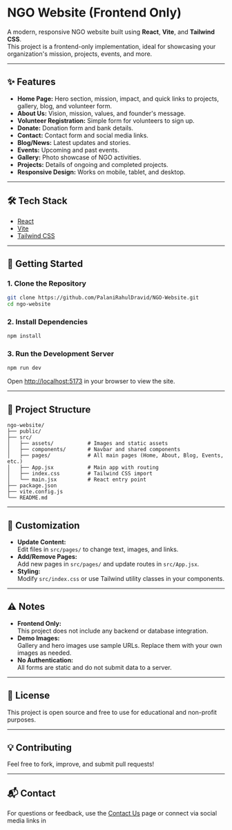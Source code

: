 # NGO Website (Frontend Only)

A modern, responsive NGO website built using **React**, **Vite**, and **Tailwind CSS**.  
This project is a frontend-only implementation, ideal for showcasing your organization's mission, projects, events, and more.

---

## ✨ Features

- **Home Page:** Hero section, mission, impact, and quick links to projects, gallery, blog, and volunteer form.
- **About Us:** Vision, mission, values, and founder's message.
- **Volunteer Registration:** Simple form for volunteers to sign up.
- **Donate:** Donation form and bank details.
- **Contact:** Contact form and social media links.
- **Blog/News:** Latest updates and stories.
- **Events:** Upcoming and past events.
- **Gallery:** Photo showcase of NGO activities.
- **Projects:** Details of ongoing and completed projects.
- **Responsive Design:** Works on mobile, tablet, and desktop.

---

## 🛠️ Tech Stack

- [React](https://react.dev/)
- [Vite](https://vitejs.dev/)
- [Tailwind CSS](https://tailwindcss.com/)

---

## 🚀 Getting Started

### 1. Clone the Repository

```bash
git clone https://github.com/PalaniRahulDravid/NGO-Website.git
cd ngo-website
```

### 2. Install Dependencies

```bash
npm install
```

### 3. Run the Development Server

```bash
npm run dev
```

Open [http://localhost:5173](http://localhost:5173) in your browser to view the site.

---

## 📁 Project Structure

```
ngo-website/
├── public/
├── src/
│   ├── assets/           # Images and static assets
│   ├── components/       # Navbar and shared components
│   ├── pages/            # All main pages (Home, About, Blog, Events, etc.)
│   ├── App.jsx           # Main app with routing
│   ├── index.css         # Tailwind CSS import
│   └── main.jsx          # React entry point
├── package.json
├── vite.config.js
└── README.md
```

---

## 📝 Customization

- **Update Content:**  
  Edit files in `src/pages/` to change text, images, and links.
- **Add/Remove Pages:**  
  Add new pages in `src/pages/` and update routes in `src/App.jsx`.
- **Styling:**  
  Modify `src/index.css` or use Tailwind utility classes in your components.

---

## ⚠️ Notes

- **Frontend Only:**  
  This project does not include any backend or database integration.
- **Demo Images:**  
  Gallery and hero images use sample URLs. Replace them with your own images as needed.
- **No Authentication:**  
  All forms are static and do not submit data to a server.

---

## 📄 License

This project is open source and free to use for educational and non-profit purposes.

---

## 💡 Contributing

Feel free to fork, improve, and submit pull requests!

---

## 📬 Contact

For questions or feedback, use the [Contact Us](./src/pages/Contact.jsx) page or connect via social media links in
